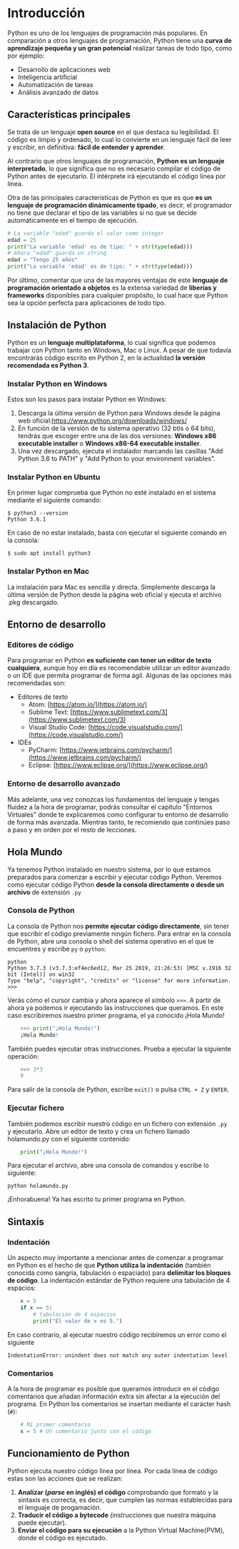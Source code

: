 # Introducción
Python es uno de los lenguajes de programación más populares. En comparación a otros lenguajes de programación, Python tiene una **curva de aprendizaje pequeña y un gran potencial** realizar tareas de todo tipo, como por ejemplo:
 - Desarrollo de aplicaciones web
 - Inteligencia artificial
 - Automatización de tareas
 - Análisis avanzado de datos

## Características principales
Se trata de un lenguaje **open source** en el que destaca su legibilidad. El código es limpio y ordenado, lo cual lo convierte en un lenguaje fácil de leer y escribir, en definitiva:  **fácil de entender y aprender**. 

Al contrario que otros lenguajes de programación, **Python es un lenguaje interpretado**, lo que significa que no es necesario compilar el código de Python antes de ejecutarlo. El intérprete irá ejecutando el código línea por línea. 

Otra de las principales características de Python es que es que **es un lenguaje de programación dinámicamente tipado**, es decir, el programador no tiene que declarar el tipo de las variables si no que se decide automáticamente en el tiempo de ejecución.

```python
# La variable "edad" guarda el valor como integer
edad = 25
print("La variable 'edad' es de tipo: " + str(type(edad)))
# Ahora "edad" guarda un string
edad = "Tengo 25 años"
print("La variable 'edad' es de tipo: " + str(type(edad)))

```

Por último, comentar que una de las mayores ventajas de este **lenguaje de programación orientado a objetos** es la extensa variedad de **liberías y frameworks** disponibles para cualquier propósito, lo cual hace que Python sea la opción perfecta para aplicaciones de todo tipo.

## Instalación de Python
Python es un **lenguaje multiplataforma**, lo cual significa que podemos trabajar con Python tanto en Windows, Mac o Linux. A pesar de que todavía encontrarás código escrito en Python 2, en la actualidad **la versión recomendada es Python 3**.

### Instalar Python en Windows
Estos son los pasos para instalar Python en Windows:

 1. Descarga la última versión de Python para Windows desde la página web oficial:https://www.python.org/downloads/windows/
 2. En función de la versión de tu sistema operativo (32 btis o 64 bits), tendrás que escoger entre una de las dos versiones: **Windows x86 executable installer** o **Windows x86-64 executable installer**.
 3. Una vez descargado, ejecuta el instalador marcando las casillas "Add Python 3.6 to PATH" y "Add Python to your environment variables".

### Instalar Python en Ubuntu
En primer lugar comprueba que Python no esté instalado en el sistema mediante el siguiente comando:
```
$ python3 --version
Python 3.6.1
```
En caso de no estar instalado, basta con ejecutar el siguiente comando en la consola:
```
$ sudo apt install python3
```

### Instalar Python en Mac
La instalación para Mac es sencilla y directa. Simplemente descarga la última versión de Python desde la página web oficial y ejecuta el archivo .pkg descargado.

## Entorno de desarrollo
### Editores de código
Para programar en Python **es suficiente con tener un editor de texto cualquiera**, aunque hoy en día es recomendable utilizar un editor avanzado o un IDE que permita programar de forma ágil. Algunas de las opciones más recomendadas son:

 - Editores de texto 
	 - Atom: [https://atom.io/](https://atom.io/) 
	 - Sublime Text: [https://www.sublimetext.com/3](https://www.sublimetext.com/3)
	 - Visual Studio Code: [https://code.visualstudio.com/](https://code.visualstudio.com/) 
 - IDEs 
	 - PyCharm: [https://www.jetbrains.com/pycharm/](https://www.jetbrains.com/pycharm/) 
	 - Eclipse: [https://www.eclipse.org/](https://www.eclipse.org/)

### Entorno de desarrollo avanzado
Más adelante, una vez conozcas los fundamentos del lenguaje y tengas fluidez a la hora de programar, podrás consultar el capítulo "Entornos Virtuales" donde te explicaremos como configurar tu entorno de desarrollo de forma más avanzada. Mientras tanto, te recomiendo que continúes paso a paso y en orden por el resto de lecciones.

## Hola Mundo
Ya tenemos Python instalado en nuestro sistema, por lo que estamos preparados para comenzar a escribir y ejecutar código Python. Veremos como ejecutar código Python **desde la consola directamente o desde un archivo** de extensión `.py` 

### Consola de Python
La consola de Python nos **permite ejecutar código directamente**, sin tener que escribir el código previamente ningún fichero. Para entrar en la consola de Python, abre una consola o shell del sistema operativo en el que te encuentres y escribe `py` o `python`:

    python
    Python 3.7.3 (v3.7.3:ef4ec6ed12, Mar 25 2019, 21:26:53) [MSC v.1916 32 bit (Intel)] on win32
    Type "help", "copyright", "credits" or "license" for more information.
    >>>

Verás cómo el cursor cambia y ahora aparece el símbolo `>>>`. A partir de ahora ya podemos ir ejecutando las instrucciones que queramos. En este caso escribiremos nuestro primer programa, el ya conocido ¡Hola Mundo!
```python
    >>> print("¡Hola Mundo!")
    ¡Hola Mundo!
```
También puedes ejecutar otras instrucciones. Prueba a ejecutar la siguiente operación:
```python
    >>> 3*3
    9
```

Para salir de la consola de Python, escribe `exit()` o pulsa `CTRL + Z` y `ENTER`.


### Ejecutar fichero

También podemos escribir nuestro código en un fichero con extensión `.py` y ejecutarlo. Abre un editor de texto y crea un fichero llamado holamundo.py con el siguiente contenido:

```python
    print("¡Hola Mundo!")
```

Para ejecutar el archivo, abre una consola de comandos y escribe lo siguiente:

    python holamundo.py

¡Enhorabuena! Ya has escrito tu primer programa en Python.

## Sintaxis

### Indentación

Un aspecto muy importante a mencionar antes de comenzar a programar en Python es el hecho de que **Python utiliza la indentación** (también conocida como sangría, tabulación o espaciado) para **delimitar los bloques de código**. La indentación estándar de Python requiere una tabulación de 4 espacios:

```python
    x = 5
    if x == 5:
        # tabulación de 4 espacios
        print("El valor de x es 5.")
```

En caso contrario, al ejecutar nuestro código recibiremos un error como el siguiente

    IndentationError: unindent does not match any outer indentation level

### Comentarios

A la hora de programar es posible que queramos introducir en el código comentarios que añadan información extra sin afectar a la ejecución del programa. En Python los comentarios se insertan mediante el carácter hash (`#`):

```python
    # Mi primer comentario
    x = 5 # Un comentario junto con el código
```

## Funcionamiento de Python

Python ejecuta nuestro código línea por línea. Por cada línea de código estas son las acciones que se realizan: 

 1. **Analizar (*parse* en inglés) el código** comprobando que formato y la sintaxis es correcta, es decir, que cumplen las normas establecidas para el lenguaje de progamación.
 2. **Traducir el código a bytecode** (instrucciones que nuestra máquina puede ejecutar).
 3. **Enviar el código para su ejecución** a la Python Virtual Machine(PVM), donde el código es ejecutado.

